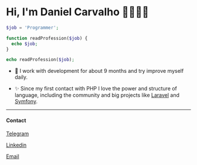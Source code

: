 # Hi, I'm Daniel Carvalho 👍🏾🤘🏾

```php
$job = 'Programmer';

function readProfession($job) {
  echo $job;
}

echo readProfession($job);
```

- 🔨 I work with development for about 9 months and try improve myself daily.

- ✨ Since my first contact with PHP I love the power and structure of language, including the community and big projects like [Laravel](https://www.laravel.com) and [Symfony](https://symfony.com/).

---

#### Contact

[Telegram](https://t.me/dancarvalhodev)

[Linkedin](https://www.linkedin.com/in/daniel-carvalho-02578a15a/)

[Email](danielcarvalhodev@gmail.com)
